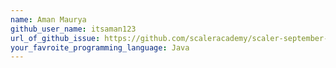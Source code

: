 ```yaml
---
name: Aman Maurya
github_user_name: itsaman123
url_of_github_issue: https://github.com/scaleracademy/scaler-september-open-source-challenge/issues/282
your_favroite_programming_language: Java
---
```

